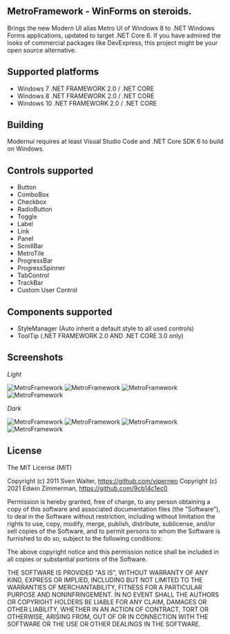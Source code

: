 MetroFramework - WinForms on steroids.
--------------------------------------

Brings the new Modern UI alias Metro UI of Windows 8 to .NET Windows Forms applications, updated to target .NET Core 6. 
If you have admired the looks of commercial packages like DevExpress, this project might be your open source alternative.

Supported platforms
-------------------
* Windows 7 .NET FRAMEWORK 2.0 / .NET CORE  
* Windows 8 .NET FRAMEWORK 2.0 / .NET CORE
* Windows 10 .NET FRAMEWORK 2.0 / .NET CORE

Building
-------------------

Modernui requires at least Visual Studio Code and .NET Core SDK 6 to build on Windows.

Controls supported
------------------
* Button
* ComboBox
* Checkbox
* RadioButton
* Toggle
* Label
* Link
* Panel
* ScrollBar
* MetroTile
* ProgressBar
* ProgressSpinner
* TabControl
* TrackBar
* Custom User Control

Components supported
------------------
* StyleManager (Auto inherit a default style to all used controls)
* ToolTip (.NET FRAMEWORK 2.0 AND .NET CORE 3.0 only)

Screenshots
----------
*Light*

![MetroFramework](http://i.imgur.com/8Yk1BiN.png)
![MetroFramework](http://i.imgur.com/qjwRg5z.png)
![MetroFramework](http://i.imgur.com/3S7NPLQ.png)
![MetroFramework](http://i.imgur.com/ULRej3C.png)

*Dark*

![MetroFramework](http://i.imgur.com/EddlvbX.png)
![MetroFramework](http://i.imgur.com/Djnjkti.png)
![MetroFramework](http://i.imgur.com/bI2c6kE.png)
![MetroFramework](http://i.imgur.com/7cxHl1Y.png)

License
-------

The MIT License (MIT)

Copyright (c) 2011 Sven Walter, https://github.com/viperneo
Copyright (c) 2021 Edwin Zimmerman, https://github.com/9cb14c1ec0

Permission is hereby granted, free of charge, to any person obtaining a copy of 
this software and associated documentation files (the "Software"), to deal in the 
Software without restriction, including without limitation the rights to use, copy, 
modify, merge, publish, distribute, sublicense, and/or sell copies of the Software, 
and to permit persons to whom the Software is furnished to do so, subject to the 
following conditions:

The above copyright notice and this permission notice shall be included in 
all copies or substantial portions of the Software.

THE SOFTWARE IS PROVIDED "AS IS", WITHOUT WARRANTY OF ANY KIND, EXPRESS OR IMPLIED, 
INCLUDING BUT NOT LIMITED TO THE WARRANTIES OF MERCHANTABILITY, FITNESS FOR A 
PARTICULAR PURPOSE AND NONINFRINGEMENT. IN NO EVENT SHALL THE AUTHORS OR COPYRIGHT 
HOLDERS BE LIABLE FOR ANY CLAIM, DAMAGES OR OTHER LIABILITY, WHETHER IN AN ACTION OF 
CONTRACT, TORT OR OTHERWISE, ARISING FROM, OUT OF OR IN CONNECTION WITH THE SOFTWARE 
OR THE USE OR OTHER DEALINGS IN THE SOFTWARE.
